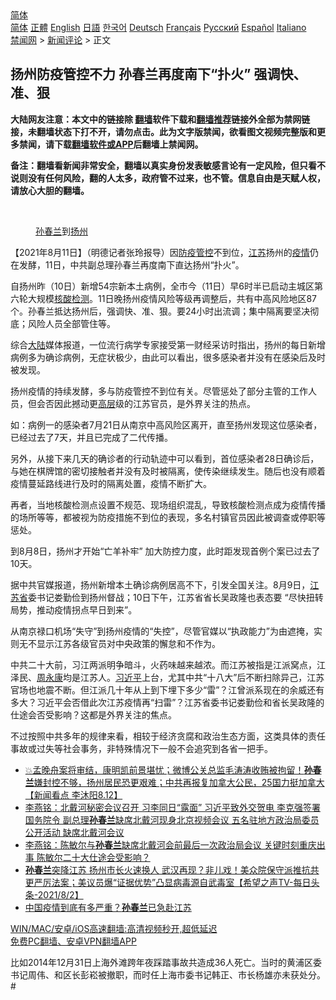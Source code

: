  <!-- 面包屑导航 --> <div class="breadcrumb"><!-- GTranslate: https://gtranslate.io/ -->  <div class="switcher notranslate">  <div class="selected">  <a href="#" onclick="return false;"> 简体</a>  </div>  <div class="option">  <a href="https://www.bannedbook.org" onclick="doGTranslate('zh-CN|zh-CN');jQuery('div.switcher div.selected a').html(jQuery(this).html());return false;" title="简体中文" class="nturl selected"> 简体</a>  <a href="https://www.bannedbook.org/zh-tw/" onclick="doGTranslate('zh-CN|zh-TW');jQuery('div.switcher div.selected a').html(jQuery(this).html());return false;" title="繁體中文" class="nturl"> 正體</a>  <a href="https://www.bannedbook.org/en/" onclick="doGTranslate('zh-CN|en');jQuery('div.switcher div.selected a').html(jQuery(this).html());return false;" title="English" class="nturl"> English</a>  <a href="https://www.bannedbook.org/ja/" onclick="doGTranslate('zh-CN|ja');jQuery('div.switcher div.selected a').html(jQuery(this).html());return false;" title="日本語" class="nturl"> 日語</a>  <a href="https://www.bannedbook.org/ko/" onclick="doGTranslate('zh-CN|ko');jQuery('div.switcher div.selected a').html(jQuery(this).html());return false;" title="한국어" class="nturl"> 한국어</a>  <a href="https://www.bannedbook.org/de/" onclick="doGTranslate('zh-CN|de');jQuery('div.switcher div.selected a').html(jQuery(this).html());return false;" title="Deutsch" class="nturl"> Deutsch</a>  <a href="https://www.bannedbook.org/fr/" onclick="doGTranslate('zh-CN|fr');jQuery('div.switcher div.selected a').html(jQuery(this).html());return false;" title="Français" class="nturl"> Français</a>  <a href="https://www.bannedbook.org/ru/" onclick="doGTranslate('zh-CN|ru');jQuery('div.switcher div.selected a').html(jQuery(this).html());return false;" title="Русский" class="nturl"> Русский</a>  <a href="https://www.bannedbook.org/es/" onclick="doGTranslate('zh-CN|es');jQuery('div.switcher div.selected a').html(jQuery(this).html());return false;" title="Español" class="nturl"> Español</a>  <a href="https://www.bannedbook.org/it/" onclick="doGTranslate('zh-CN|it');jQuery('div.switcher div.selected a').html(jQuery(this).html());return false;" title="Italiano" class="nturl"> Italiano</a>  </div>  </div>      <div class='breadcrumb-sub'><!-- Breadcrumb NavXT 6.3.0 --> <a href="https://www.bannedbook.org/" class="home">禁闻网</a> &gt; <a href="https://www.bannedbook.org/bnews/comments/" class="category">新闻评论</a> &gt; 正文</div></div><h2>扬州防疫管控不力 孙春兰再度南下“扑火” 强调快、准、狠</h2> <p class="notice"><b>大陆网友注意：本文中的链接除 <a href="https://github.com/bannedbook/fanqiang" >翻墙</a>软件下载和<a href="https://github.com/killgcd/justmysocks/blob/master/README.md">翻墙推荐</a>链接外全部为禁网链接，未翻墙状态下打不开，请勿点击。此为文字版禁闻，欲看图文视频完整版和更多禁闻，请下载<a href="https://github.com/bannedbook/fanqiang">翻墙软件或APP</a>后翻墙上禁闻网。</p><p>备注：翻墙看新闻非常安全，翻墙以真实身份发表敏感言论有一定风险，但只看不说则没有任何风险，翻的人太多，政府管不过来，也不管。信息自由是天赋人权，请放心大胆的翻墙。</b></p>  <div class="entry"> <br /> <figure><a href="https://i1.wp.com/upload-images-bucket-v64rleca837do.s3.eu-west-1.amazonaws.com/wp-content/uploads/2021/08/12022527/Screen-Shot-2021-08-12-at-12.30.35-pm.png?fit=703%2C526&#038;ssl=1" data-caption="孙春兰到扬州"></a><figcaption class="wp-caption-text"><a href="https://www.bannedbook.org/bnews/tag/%e5%ad%99%e6%98%a5%e5%85%b0/" class="st_tag internal_tag" rel="tag" title="标签 孙春兰 下的日志">孙春兰</a>到<a href="https://www.bannedbook.org/bnews/tag/%e6%89%ac%e5%b7%9e/" class="st_tag internal_tag" rel="tag" title="标签 扬州 下的日志">扬州</a></figcaption></figure> <p>【2021年8月11日】（明德记者张玲报导）因<a href="https://www.bannedbook.org/bnews/tag/%E9%98%B2%E7%96%AB/" class="st_tag internal_tag" rel="tag" title="标签 防疫 下的日志">防疫</a><a href="https://www.bannedbook.org/bnews/tag/%E7%AE%A1%E6%8E%A7/" class="st_tag internal_tag" rel="tag" title="标签 管控 下的日志">管控</a>不到位，<a href="https://www.bannedbook.org/bnews/tag/%e6%b1%9f%e8%8b%8f/" class="st_tag internal_tag" rel="tag" title="标签 江苏 下的日志">江苏</a>扬州的<a href="https://www.bannedbook.org/bnews/tag/%E7%96%AB%E6%83%85/" class="st_tag internal_tag" rel="tag" title="标签 疫情 下的日志">疫情</a>仍在发酵，11日，中共副总理孙春兰再度南下直达扬州“扑火”。</p> <p>自扬州昨（10日）新增54宗新本土病例，全市今（11日）早6时半已启动主城区第六轮大规模<a href="https://www.bannedbook.org/bnews/tag/%E6%A0%B8%E9%85%B8%E6%A3%80%E6%B5%8B/" class="st_tag internal_tag" rel="tag" title="标签 核酸检测 下的日志">核酸检测</a>。11日晚扬州疫情风险等级再调整后，共有中高风险地区87个。孙春兰抵达扬州后，强调快、准、狠。要24小时出流调；集中隔离要坚决彻底；风险人员全部管住等。</p> <p>综合<span class='wp_keywordlink_affiliate'><a href="https://www.bannedbook.org/" title="大陆" target="_blank">大陆</a></span>媒体报道，一位流行病学专家接受第一财经采访时指出，扬州的每日新增病例多为确诊病例，无症状极少，由此可以看出，很多感染者并没有在感染后及时被发现。</p>  <p>扬州疫情的持续发酵，多与防疫管控不到位有关。尽管惩处了部分主管的工作人员，但会否因此撼动更<span class='wp_keywordlink_affiliate'><a href="https://www.bannedbook.org/bnews/ccpdope/" title="中共高层内幕" target="_blank">高层</a></span>级的江苏官员，是外界关注的热点。</p> <p>如：病例一的感染者7月21日从南京中高风险区离开，直至扬州发现这位感染者，已经过去了7天，并且已完成了二代传播。</p> <p>另外，从接下来几天的确诊者的行动轨迹中可以看到，首位感染者28日确诊后，与她在棋牌馆的密切接触者并没有及时被隔离，使传染继续发生。随后也没有顺着疫情蔓延路线进行及时的隔离处置，疫情不断扩大。</p>  <p>再者，当地核酸检测点设置不规范、现场组织混乱，导致核酸检测点成为疫情传播的场所等等，都被视为防疫措施不到位的表现，多名村镇官员因此被调查或停职等惩处。</p> <p>到8月8日，扬州才开始“亡羊补牢” 加大防控力度，此时距发现首例个案已过去了10天。</p> <p>据中共官媒报道，扬州新增本土确诊病例居高不下，引发全国关注。8月9日，<a href="https://www.bannedbook.org/bnews/tag/%E6%B1%9F%E8%8B%8F%E7%9C%81/" class="st_tag internal_tag" rel="tag" title="标签 江苏省 下的日志">江苏省</a>委书记娄勤俭到扬州督战；10日下午，江苏省省长吴政隆也表态要 “尽快扭转局势，推动疫情拐点早日到来”。</p>  <p>从南京禄口机场“失守”到扬州疫情的“失控”，尽管官媒以“执政能力”为由遮掩，实则无不显示江苏各级官员对中央政策的懈怠和不作为。</p> <p>中共二十大前，习江两派明争暗斗，火药味越来越浓。而江苏被指是江派窝点，江泽民、<span class='wp_keywordlink'><a href="https://www.bannedbook.org/forum2/topic2891.html" title="《周永康其人》《周永康传》" target="_blank">周永康</a></span>均是江苏人。<a href="https://www.bannedbook.org/bnews/tag/%e4%b9%a0%e8%bf%91%e5%b9%b3/" class="st_tag internal_tag" rel="tag" title="标签 习近平 下的日志">习近平</a>上台，尤其中共“十八大”后不断扫除异己，江苏官场也地震不断。但江派几十年从上到下埋下多少“雷”？江曾派系现在的余威还有多大？习近平会否借此次江苏疫情再“扫雷”？江苏省委书记娄勤俭和省长吴政隆的仕途会否受影响？这都是外界关注的焦点。</p> <p>不过按照中共多年的规律来看，相较于经济贪腐和政治生态方面，这类具体的责任事故或过失等社会事务，非特殊情况下一般不会追究到各省一把手。</p>  <ul class='op-related-articles' title='相关阅读'> <li><a href='https://www.bannedbook.org/bnews/bannedvideo/20210812/1604831.html' target='_blank'>💥孟晚舟案将审结，康明凯前景堪忧；微博公关总监毛涛涛收贿被拘留！<b>孙春兰</b>嫌封控不够，扬州居民恐更艰难；‭中共再报复加拿大公民，25国力挺加拿大【新闻看点‭ ‬李沐阳8.12】</a></li> <li><a href='https://www.bannedbook.org/bnews/comments/20210805/1600627.html' target='_blank'>李燕铭：北戴河秘密会议召开 习李同日“露面” 习近平致外交贺电 李克强签署国务院令 副总理<b>孙春兰</b>缺席北戴河现身北京视频会议 五名驻地方政治局委员公开活动 缺席北戴河会议</a></li> <li><a href='https://www.bannedbook.org/bnews/comments/20210803/1599276.html' target='_blank'>李燕铭：陈敏尔与<b>孙春兰</b>缺席北戴河会前最后一次政治局会议 关键时刻重庆出事 陈敏尔二十大仕途会受影响？</a></li> <li><a href='https://www.bannedbook.org/bnews/comments/20210803/1599060.html' target='_blank'><b>孙春兰</b>突降江苏  扬州市长火速换人 武汉再现？非儿戏！美众院保守派推抗共更严厉法案；美议员爆“证据优势”凸显病毒源自武毒室【希望之声TV-每日头条-2021/8/2】</a></li> <li><a href='https://www.bannedbook.org/bnews/comments/20210802/1598973.html' target='_blank'>中国疫情到底有多严重？<b>孙春兰</b>已急赴江苏</a></li> </ul> <p class="texttj"> <a href="https://github.com/bannedbook/fanqiang/wiki/V2ray%E6%9C%BA%E5%9C%BA" target="_blank">WIN/MAC/安卓/iOS高速翻墙:高清视频秒开,超低延迟</a><br/> <a href="https://github.com/bannedbook/fanqiang/wiki/%E7%A6%81%E9%97%BB%E7%BD%91%E5%AE%89%E5%8D%93%E7%BF%BB%E5%A2%99%E6%96%B0%E9%97%BBAPP" target="_blank">免费PC翻墙、安卓VPN翻墙APP</a></p><p>比如2014年12月31日上海外滩跨年夜踩踏事故共造成36人死亡。当时的黄浦区委书记周伟、和区长彭崧被撤职，而时任上海市委书记韩正、市长杨雄亦未获处分。#</p><a name='sharetosocial'></a>  <div style="margin-bottom:5px;padding-bottom:5px;clear:both"> <div id="archive-pix-1" class="banner-ads"> <!-- AuctionX Display platform tag START --> <div id="26318x728x90x621x_ADSLOT2" clicktrack="%%CLICK_URL_ESC%%"></div> <!-- AuctionX Display platform tag END --> </div> <div id="archive-pix-2" class="banner-ads"> <!-- AuctionX Display platform tag START --> <div id="26315x300x250x621x_ADSLOT2" clicktrack="%%CLICK_URL_ESC%%"></div> <!-- AuctionX Display platform tag END --> </div> </div>  <div id="archive-pix-1" class="banner-ads"> <!-- AuctionX Display platform tag START --> <div id="26318x728x90x621x_ADSLOT3" clicktrack="%%CLICK_URL_ESC%%"></div> <!-- AuctionX Display platform tag END --> </div> </div><!--END ENTRY--> 